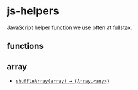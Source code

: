 # js-helpers

JavaScript helper function we use often at [fullstax](https://github.com/fllstx).

## functions

## array

- [`shuffleArray(array) → {Array.<any>}`](./lib/array/shuffle-array.js)
